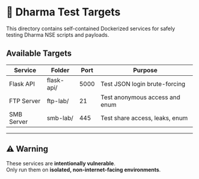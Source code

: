 # 🧪 Dharma Test Targets

This directory contains self-contained Dockerized services for safely testing Dharma NSE scripts and payloads.

## Available Targets

| Service     | Folder        | Port | Purpose                             |
|-------------|---------------|------|-------------------------------------|
| Flask API   | flask-api/    | 5000 | Test JSON login brute-forcing       |
| FTP Server  | ftp-lab/      | 21   | Test anonymous access and enum      |
| SMB Server  | smb-lab/      | 445  | Test share access, leaks, enum      |

---

## ⚠️ Warning

These services are **intentionally vulnerable**.  
Only run them on **isolated, non-internet-facing environments**.


